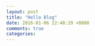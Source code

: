 ```yaml
---
layout: post
title: "Hello Blog"
date: 2016-01-06 22:48:29 +0800
comments: true
categories: 
---
```

